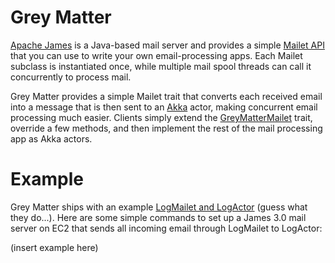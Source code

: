 # Grey Matter

[Apache James](http://james.apache.org) is a Java-based mail server and provides a simple [Mailet API](http://james.apache.org/mailet/index.html) that you can use to write your own email-processing apps. Each Mailet subclass is instantiated once, while multiple mail spool threads can call it concurrently to process mail.

Grey Matter provides a simple Mailet trait that converts each received email into a message that is then sent to an [Akka](http://akka.io) actor, making concurrent email processing much easier. Clients simply extend the [GreyMatterMailet](https://github.com/pongr/greymatter/blob/master/src/main/scala/GreyMatterMailet.scala) trait, override a few methods, and then implement the rest of the mail processing app as Akka actors.

# Example

Grey Matter ships with an example [LogMailet and LogActor](https://github.com/pongr/greymatter/blob/master/src/main/scala/LogMailet.scala) (guess what they do...). Here are some simple commands to set up a James 3.0 mail server on EC2 that sends all incoming email through LogMailet to LogActor:

(insert example here)
